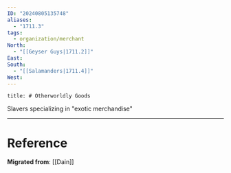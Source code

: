 ```yaml
---
ID: "20240805135748"
aliases:
  - "1711.3"
tags:
  - organization/merchant
North:
  - "[[Geyser Guys|1711.2]]"
East: 
South:
  - "[[Salamanders|1711.4]]"
West:
---
```

```toc
title: # Otherworldly Goods
```

Slavers specializing in "exotic merchandise"

---

# Reference

**Migrated from**: [[Dain]]
